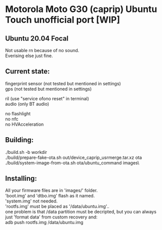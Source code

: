 # Motorola Moto G30 (caprip) Ubuntu Touch unofficial port [WIP]

## Ubuntu 20.04 Focal
Not usable rn because of no sound. \
Everising else just fine.

## Current state:
fingerprint sensor (not tested but mentioned in settings)\
gps (not tested but mentioned in settings)

ril (use "service ofono reset" in terminal)\
audio (only BT audio)

no flashlight\
no nfc\
no HVAcceleration

## Building:
./build.sh -b workdir\
./build/prepare-fake-ota.sh out/device_caprip_usrmerge.tar.xz ota\
./build/system-image-from-ota.sh ota/ubuntu_command images\

## Installing:
All your firmware files are in 'images/' folder.\
'boot.img' and 'dtbo.img' flash as it named.\
'system.img' not needed.\
'rootfs.img' must be placed as '/data/ubuntu.img'..\
one problem is that /data partition must be decripted, but you can always just 'format data' from custom recovery and:\
adb push rootfs.img /data/ubuntu.img
